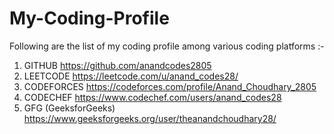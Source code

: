 # My-Coding-Profile
Following are the list of my coding profile among various coding platforms :-
1. GITHUB
https://github.com/anandcodes2805
2. LEETCODE
https://leetcode.com/u/anand_codes28/
3. CODEFORCES
https://codeforces.com/profile/Anand_Choudhary_2805
4. CODECHEF
https://www.codechef.com/users/anand_codes28
5. GFG (GeeksforGeeks)
https://www.geeksforgeeks.org/user/theanandchoudhary28/

